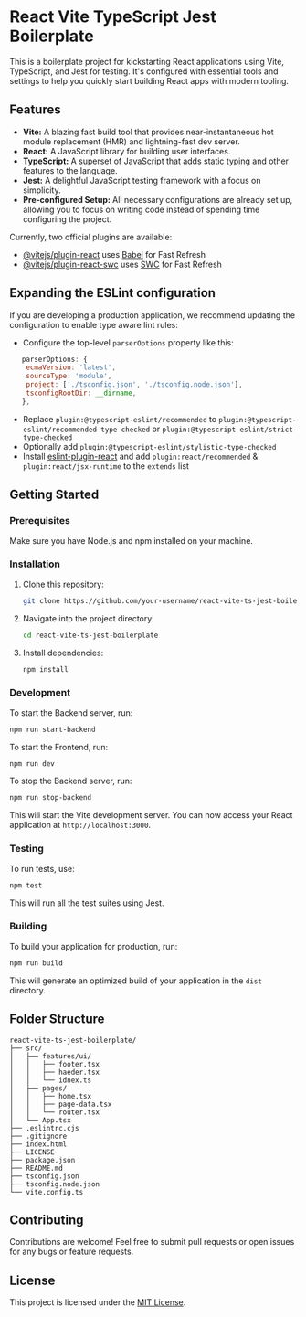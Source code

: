 # React Vite TypeScript Jest Boilerplate

This is a boilerplate project for kickstarting React applications using Vite, TypeScript, and Jest for testing. It's configured with essential tools and settings to help you quickly start building React apps with modern tooling.

## Features

- **Vite:** A blazing fast build tool that provides near-instantaneous hot module replacement (HMR) and lightning-fast dev server.
- **React:** A JavaScript library for building user interfaces.
- **TypeScript:** A superset of JavaScript that adds static typing and other features to the language.
- **Jest:** A delightful JavaScript testing framework with a focus on simplicity.
- **Pre-configured Setup:** All necessary configurations are already set up, allowing you to focus on writing code instead of spending time configuring the project.

Currently, two official plugins are available:

- [@vitejs/plugin-react](https://github.com/vitejs/vite-plugin-react/blob/main/packages/plugin-react/README.md) uses [Babel](https://babeljs.io/) for Fast Refresh
- [@vitejs/plugin-react-swc](https://github.com/vitejs/vite-plugin-react-swc) uses [SWC](https://swc.rs/) for Fast Refresh

## Expanding the ESLint configuration

If you are developing a production application, we recommend updating the configuration to enable type aware lint rules:

- Configure the top-level `parserOptions` property like this:

```js
   parserOptions: {
    ecmaVersion: 'latest',
    sourceType: 'module',
    project: ['./tsconfig.json', './tsconfig.node.json'],
    tsconfigRootDir: __dirname,
   },
```

- Replace `plugin:@typescript-eslint/recommended` to `plugin:@typescript-eslint/recommended-type-checked` or `plugin:@typescript-eslint/strict-type-checked`
- Optionally add `plugin:@typescript-eslint/stylistic-type-checked`
- Install [eslint-plugin-react](https://github.com/jsx-eslint/eslint-plugin-react) and add `plugin:react/recommended` & `plugin:react/jsx-runtime` to the `extends` list

## Getting Started

### Prerequisites

Make sure you have Node.js and npm installed on your machine.

### Installation

1. Clone this repository:

   ```bash
   git clone https://github.com/your-username/react-vite-ts-jest-boilerplate.git
   ```

2. Navigate into the project directory:

   ```bash
   cd react-vite-ts-jest-boilerplate
   ```

3. Install dependencies:

   ```bash
   npm install
   ```

### Development

To start the Backend server, run:

```bash
npm run start-backend
```

To start the Frontend, run:

```bash
npm run dev
```

To stop the Backend server, run:

```bash
npm run stop-backend
```

This will start the Vite development server. You can now access your React application at `http://localhost:3000`.

### Testing

To run tests, use:

```bash
npm test
```

This will run all the test suites using Jest.

### Building

To build your application for production, run:

```bash
npm run build
```

This will generate an optimized build of your application in the `dist` directory.

## Folder Structure

```
react-vite-ts-jest-boilerplate/
├── src/                 
│   ├── features/ui/  
│   │   ├── footer.tsx
│   │   ├── haeder.tsx    
│   │   └── idnex.ts
│   ├── pages/           
│   │   ├── home.tsx
│   │   ├── page-data.tsx
│   │   └── router.tsx
│   └── App.tsx          
├── .eslintrc.cjs           
├── .gitignore           
├── index.html       
├── LICENSE         
├── package.json         
├── README.md            
├── tsconfig.json        
├── tsconfig.node.json        
└── vite.config.ts       
```

## Contributing

Contributions are welcome! Feel free to submit pull requests or open issues for any bugs or feature requests.

## License

This project is licensed under the [MIT License](LICENSE).
